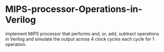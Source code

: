 # MIPS-processor-Operations-in-Verilog

implement MIPS processor that performs and, or, add, subtract operations in Verilog and simulate the output across 4 clock cycles each cycle for 1 operation.
